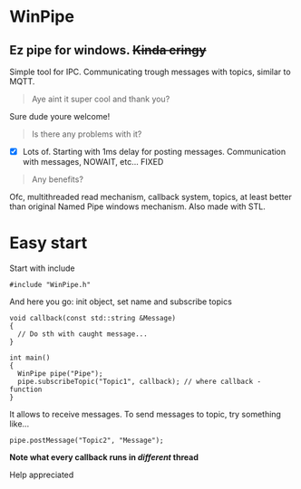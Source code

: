 # WinPipe
## Ez pipe for windows. ~~Kinda cringy~~

Simple tool for IPC. Communicating trough messages with topics, similar to MQTT.


> Aye aint it super cool and thank you?

Sure dude youre welcome!


> Is there any problems with it?

- [X] Lots of. Starting with 1ms delay for posting messages. Communication with messages, NOWAIT, etc... FIXED


> Any benefits?

Ofc, multithreaded read mechanism, callback system, topics, at least better than original Named Pipe windows mechanism. Also made with STL.

# Easy start
Start with include 

```
#include "WinPipe.h"
```

And here you go:
init object, set name and subscribe topics

```
void callback(const std::string &Message)
{
  // Do sth with caught message...
}

int main()
{
  WinPipe pipe("Pipe");
  pipe.subscribeTopic("Topic1", callback); // where callback - function
}
```
It allows to receive messages. To send messages to topic, try something like...
```
pipe.postMessage("Topic2", "Message");
```

**Note what every callback runs in _different_ thread**

Help appreciated

